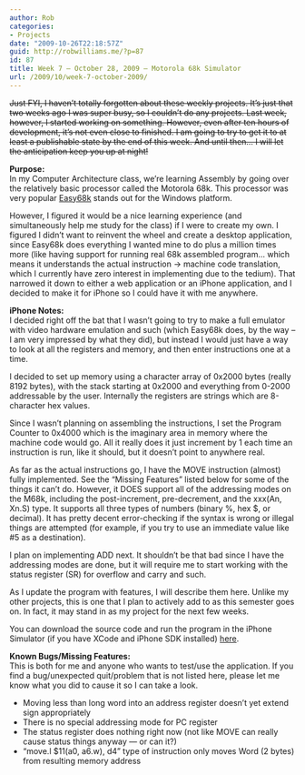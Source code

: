 ```yaml
---
author: Rob
categories:
- Projects
date: "2009-10-26T22:18:57Z"
guid: http://robwilliams.me/?p=87
id: 87
title: Week 7 – October 28, 2009 – Motorola 68k Simulator
url: /2009/10/week-7-october-2009/
---
```

<del datetime="2009-10-29T04:50:37+00:00">Just FYI, I haven’t totally forgotten about these weekly projects. It’s just that two weeks ago I was super busy, so I couldn’t do any projects. Last week, however, I started working on something. However, even after ten hours of development, it’s not even close to finished. I am going to try to get it to at least a publishable state by the end of this week. And until then… I will let the anticipation keep you up at night!</del>

**Purpose:**  
In my Computer Architecture class, we’re learning Assembly by going over the relatively basic processor called the Motorola 68k. This processor was very popular [Easy68k](http://www.easy68k.com/) stands out for the Windows platform.

However, I figured it would be a nice learning experience (and simultaneously help me study for the class) if I were to create my own. I figured I didn’t want to reinvent the wheel and create a desktop application, since Easy68k does everything I wanted mine to do plus a million times more (like having support for running real 68k assembled program… which means it understands the actual instruction -> machine code translation, which I currently have zero interest in implementing due to the tedium). That narrowed it down to either a web application or an iPhone application, and I decided to make it for iPhone so I could have it with me anywhere.

**iPhone Notes:**  
I decided right off the bat that I wasn’t going to try to make a full emulator with video hardware emulation and such (which Easy68k does, by the way – I am very impressed by what they did), but instead I would just have a way to look at all the registers and memory, and then enter instructions one at a time.

I decided to set up memory using a character array of 0x2000 bytes (really 8192 bytes), with the stack starting at 0x2000 and everything from 0-2000 addressable by the user. Internally the registers are strings which are 8-character hex values.

Since I wasn’t planning on assembling the instructions, I set the Program Counter to 0x4000 which is the imaginary area in memory where the machine code would go. All it really does it just increment by 1 each time an instruction is run, like it should, but it doesn’t point to anywhere real.

As far as the actual instructions go, I have the MOVE instruction (almost) fully implemented. See the “Missing Features” listed below for some of the things it can’t do. However, it DOES support all of the addressing modes on the M68k, including the post-increment, pre-decrement, and the xxx(An, Xn.S) type. It supports all three types of numbers (binary %, hex $, or decimal). It has pretty decent error-checking if the syntax is wrong or illegal things are attempted (for example, if you try to use an immediate value like #5 as a destination).

I plan on implementing ADD next. It shouldn’t be that bad since I have the addressing modes are done, but it will require me to start working with the status register (SR) for overflow and carry and such.

As I update the program with features, I will describe them here. Unlike my other projects, this is one that I plan to actively add to as this semester goes on. In fact, it may stand in as my project for the next few weeks.

You can download the source code and run the program in the iPhone Simulator (if you have XCode and iPhone SDK installed) [here](/weekly/Week7_iPhone_M68kSimulator.zip "Week 7 iPhone Code").

**Known Bugs/Missing Features:**  
This is both for me and anyone who wants to test/use the application. If you find a bug/unexpected quit/problem that is not listed here, please let me know what you did to cause it so I can take a look.

  * Moving less than long word into an address register doesn’t yet extend sign appropriately
  * There is no special addressing mode for PC register
  * The status register does nothing right now (not like MOVE can really cause status things anyway — or can it?)
  * “move.l $11(a0, a6.w), d4” type of instruction only moves Word (2 bytes) from resulting memory address